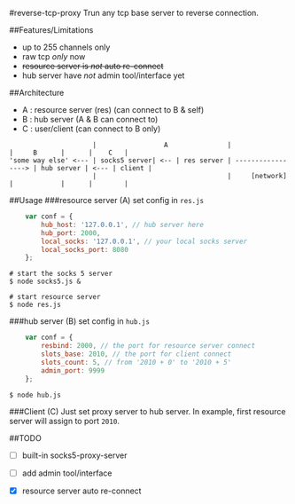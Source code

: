 #reverse-tcp-proxy
Trun any tcp base server to reverse connection.

##Features/Limitations

- up to 255 channels only
- raw tcp *only* now
- ~~resource server is *not* auto re-connect~~
- hub server have *not* admin tool/interface yet

##Architecture

- A : resource server (res) (can connect to B & self)
- B : hub server (A & B can connect to)
- C : user/client (can connect to B only)


```
                     |                 A               |                    |     B      |      |    C   |
'some way else' <--- | socks5 server| <-- | res server | -----------------> | hub server | <--- | client |
                     |                                 |     [network]      |            |      |        |
```


##Usage
###resource server (A)
set config in `res.js`
```javascript
	var conf = {
		hub_host: '127.0.0.1', // hub server here
		hub_port: 2000,
		local_socks: '127.0.0.1', // your local socks server
		local_socks_port: 8080
	};
```

```
# start the socks 5 server
$ node socks5.js &

# start resource server
$ node res.js
```

###hub server (B)
set config in `hub.js`
```javascript
	var conf = {
		resbind: 2000, // the port for resource server connect
		slots_base: 2010, // the port for client connect
		slots_count: 5, // from '2010 + 0' to '2010 + 5'
		admin_port: 9999
	};
```

```
$ node hub.js
```

###Client (C)
Just set proxy server to hub server.
In example, first resource server will assign to port `2010`.


##TODO
- [ ] built-in socks5-proxy-server
- [ ] add admin tool/interface
- [x] resource server auto re-connect



